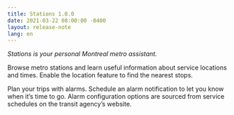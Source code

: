 ```yaml
---
title: Stations 1.0.0
date: 2021-03-22 08:00:00 -0400
layout: release-note
lang: en
---
```


*Stations is your personal Montreal metro assistant.*

Browse metro stations and learn useful information about service locations and times. Enable the location feature to find the nearest stops.

Plan your trips with alarms. Schedule an alarm notification to let you know when it’s time to go. Alarm configuration options are sourced from service schedules on the transit agency’s website.
